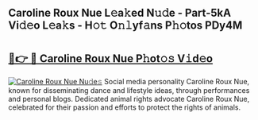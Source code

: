 ## Caroline Roux Nue L𝚎a𝚔ed N𝚞𝚍e - Part-5kA Vi𝚍𝚎o L𝚎a𝚔s - H𝚘𝚝 O𝚗𝚕yf𝚊ns P𝚑𝚘tos PDy4M

# <h2><a href="http://kf5av2.oniu.top/?m=Caroline+Roux+Nue">🔗👉 🔴 Caroline Roux Nue P𝚑ot𝚘𝚜 V𝚒d𝚎o</a></h2>

[![Caroline Roux Nue Nu𝚍e𝚜](https://i.imgur.com/0qMVB7G.gif)](http://kf5av2.oniu.top/?m=Caroline+Roux+Nue)
Social media personality Caroline Roux Nue, known for disseminating dance and lifestyle ideas, through performances and personal blogs. Dedicated animal rights advocate Caroline Roux Nue, celebrated for their passion and efforts to protect the rights of animals.  

